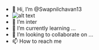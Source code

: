 - 👋 Hi, I’m @Swapnilchavan13
- ![alt text](https://media4.giphy.com/media/qgQUggAC3Pfv687qPC/giphy.gif?cid=ecf05e4726hzq9hqjercu9irkgr9nsqhazw34ewwhvcxk37a&rid=giphy.gif&ct=g)
- 👀 I’m inter
- 🌱 I’m currently learning ...
- 💞️ I’m looking to collaborate on ...
- 📫 How to reach me 
<!---
Swapnilchavan13/Swapnilchavan13 is a ✨ special ✨ repository because its `README.md` (this file) appears on your GitHub profile.
You can click the Preview link to take a look at your changes.
--->
